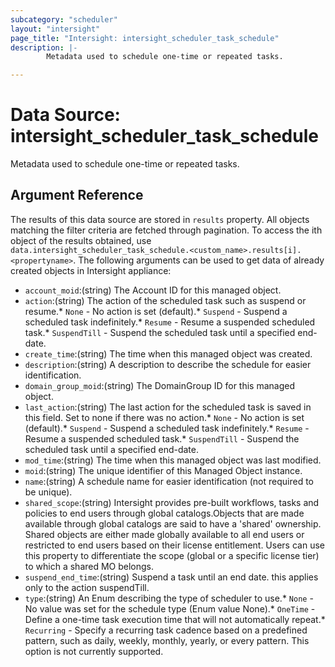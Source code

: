 ```yaml
---
subcategory: "scheduler"
layout: "intersight"
page_title: "Intersight: intersight_scheduler_task_schedule"
description: |-
        Metadata used to schedule one-time or repeated tasks.

---
```


# Data Source: intersight_scheduler_task_schedule
Metadata used to schedule one-time or repeated tasks.
## Argument Reference
The results of this data source are stored in `results` property.
All objects matching the filter criteria are fetched through pagination.
To access the ith object of the results obtained, use `data.intersight_scheduler_task_schedule.<custom_name>.results[i].<propertyname>`.
The following arguments can be used to get data of already created objects in Intersight appliance:
* `account_moid`:(string) The Account ID for this managed object. 
* `action`:(string) The action of the scheduled task such as suspend or resume.* `None` - No action is set (default).* `Suspend` - Suspend a scheduled task indefinitely.* `Resume` - Resume a suspended scheduled task.* `SuspendTill` - Suspend the scheduled task until a specified end-date. 
* `create_time`:(string) The time when this managed object was created. 
* `description`:(string) A description to describe the schedule for easier identification. 
* `domain_group_moid`:(string) The DomainGroup ID for this managed object. 
* `last_action`:(string) The last action for the scheduled task is saved in this field. Set to none if there was no action.* `None` - No action is set (default).* `Suspend` - Suspend a scheduled task indefinitely.* `Resume` - Resume a suspended scheduled task.* `SuspendTill` - Suspend the scheduled task until a specified end-date. 
* `mod_time`:(string) The time when this managed object was last modified. 
* `moid`:(string) The unique identifier of this Managed Object instance. 
* `name`:(string) A schedule name for easier identification (not required to be unique). 
* `shared_scope`:(string) Intersight provides pre-built workflows, tasks and policies to end users through global catalogs.Objects that are made available through global catalogs are said to have a 'shared' ownership. Shared objects are either made globally available to all end users or restricted to end users based on their license entitlement. Users can use this property to differentiate the scope (global or a specific license tier) to which a shared MO belongs. 
* `suspend_end_time`:(string) Suspend a task until an end date. this applies only to the action suspendTill. 
* `type`:(string) An Enum describing the type of scheduler to use.* `None` - No value was set for the schedule type (Enum value None).* `OneTime` - Define a one-time task execution time that will not automatically repeat.* `Recurring` - Specify a recurring task cadence based on a predefined pattern, such as daily, weekly, monthly, yearly, or every <interval> pattern. This option is not currently supported. 
 
